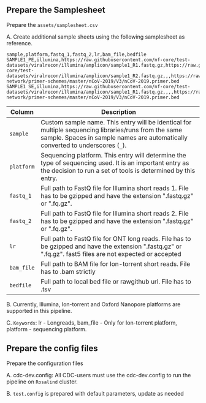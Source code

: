 ## Prepare the Samplesheet
Prepare the `assets/samplesheet.csv`
	
A. Create additional sample sheets using the following samplesheet as reference.

```console
sample,platform,fastq_1,fastq_2,lr,bam_file,bedfile
SAMPLE1_PE,illumina,https://raw.githubusercontent.com/nf-core/test-datasets/viralrecon/illumina/amplicon/sample1_R1.fastq.gz,https://raw.githubusercontent.com/nf-core/test-datasets/viralrecon/illumina/amplicon/sample1_R2.fastq.gz,,,https://raw.githubusercontent.com/artic-network/primer-schemes/master/nCoV-2019/V3/nCoV-2019.primer.bed
SAMPLE1_SE,illumina,https://raw.githubusercontent.com/nf-core/test-datasets/viralrecon/illumina/amplicon/sample1_R1.fastq.gz,,,,https://raw.githubusercontent.com/artic-network/primer-schemes/master/nCoV-2019/V3/nCoV-2019.primer.bed
```

| Column         | Description                                                                                                                                                                            |
|----------------|----------------------------------------------------------------------------------------------------------------------------------------------------------------------------------------|
| `sample`       | Custom sample name. This entry will be identical for multiple sequencing libraries/runs from the same sample. Spaces in sample names are automatically converted to underscores (`_`). |
| `platform`     | Sequencing platform. This entry will determine the type of sequencing used. It is an important entry as the decision to run a set of tools is determined by this entry.             |
| `fastq_1`      | Full path to FastQ file for Illumina short reads 1. File has to be gzipped and have the extension ".fastq.gz" or ".fq.gz".                                                             |
| `fastq_2`      | Full path to FastQ file for Illumina short reads 2. File has to be gzipped and have the extension ".fastq.gz" or ".fq.gz".                                                             |
| `lr`           | Full path to FastQ file for ONT long reads. File has to be gzipped and have the extension ".fastq.gz" or ".fq.gz". fast5 files are not expected or accepted                              |
| `bam_file`     | Full path to BAM file for Ion-torrent short reads. File has to .bam strictly| 
| `bedfile`     |  Full path to local bed file or rawgithub url. File has to .tsv              | 


B. Currently, Illumina, Ion-torrent and Oxford Nanopore platforms are supported in this pipeline.

C. `Keywords`: lr - Longreads, bam_file - Only for Ion-torrent platform, platform - sequencing platform.

## Prepare the config files
Prepare the configuration files

A. cdc-dev.config: All CDC-users must use the cdc-dev.config to run the pipeline on `Rosalind` cluster.

B. `test.config` is prepared with default parameters, update as needed
